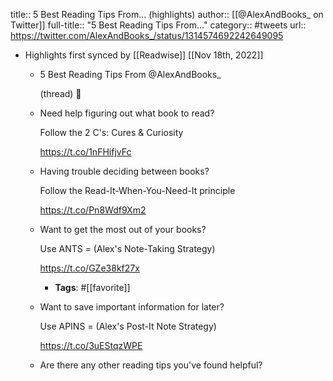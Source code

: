 title:: 5 Best Reading Tips From... (highlights)
author:: [[@AlexAndBooks_ on Twitter]]
full-title:: "5 Best Reading Tips From..."
category:: #tweets
url:: https://twitter.com/AlexAndBooks_/status/1314574692242649095

- Highlights first synced by [[Readwise]] [[Nov 18th, 2022]]
	- 5 Best Reading Tips From @AlexAndBooks_ 
	  
	  (thread) 🧵
	- Need help figuring out what book to read?
	  
	  Follow the 2 C's: Cures & Curiosity 
	  
	  https://t.co/1nFHifjvFc
	- Having trouble deciding between books?
	  
	  Follow the Read-It-When-You-Need-It principle
	  
	  https://t.co/Pn8Wdf9Xm2
	- Want to get the most out of your books?
	  
	  Use ANTS = (Alex's Note-Taking Strategy)
	  
	  https://t.co/GZe38kf27x
		- **Tags**: #[[favorite]]
	- Want to save important information for later?
	  
	  Use APINS = (Alex's Post-It Note Strategy)
	  
	  https://t.co/3uEStqzWPE
	- Are there any other reading tips you've found helpful?